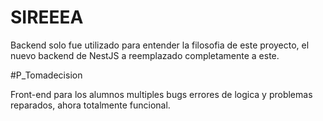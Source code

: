 # SIREEEA

Backend solo fue utilizado para entender la filosofia de este proyecto, el nuevo backend de NestJS a reemplazado completamente a este.

#P_Tomadecision

Front-end para los alumnos multiples bugs errores de logica y problemas reparados, ahora totalmente funcional.

